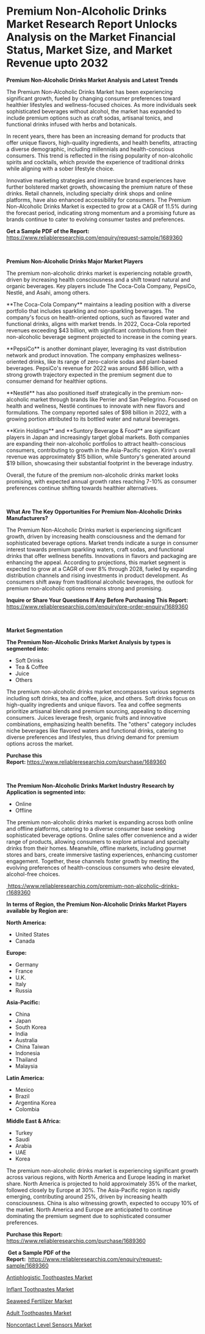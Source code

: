 <p><h1>Premium Non-Alcoholic Drinks Market Research Report Unlocks Analysis on the Market Financial Status, Market Size, and Market Revenue upto 2032</h1></p><p><strong>Premium Non-Alcoholic Drinks Market Analysis and Latest Trends</strong></p>
<p><p>The Premium Non-Alcoholic Drinks Market has been experiencing significant growth, fueled by changing consumer preferences toward healthier lifestyles and wellness-focused choices. As more individuals seek sophisticated beverages without alcohol, the market has expanded to include premium options such as craft sodas, artisanal tonics, and functional drinks infused with herbs and botanicals. </p><p>In recent years, there has been an increasing demand for products that offer unique flavors, high-quality ingredients, and health benefits, attracting a diverse demographic, including millennials and health-conscious consumers. This trend is reflected in the rising popularity of non-alcoholic spirits and cocktails, which provide the experience of traditional drinks while aligning with a sober lifestyle choice. </p><p>Innovative marketing strategies and immersive brand experiences have further bolstered market growth, showcasing the premium nature of these drinks. Retail channels, including specialty drink shops and online platforms, have also enhanced accessibility for consumers. The Premium Non-Alcoholic Drinks Market is expected to grow at a CAGR of 11.5% during the forecast period, indicating strong momentum and a promising future as brands continue to cater to evolving consumer tastes and preferences.</p></p>
<p><strong>Get a Sample PDF of the Report:&nbsp;</strong> <a href="https://www.reliableresearchiq.com/enquiry/request-sample/1689360?utm_campaign=1720&utm_medium=2&utm_source=Github&utm_content=ia&utm_term=06012025&utm_id=premium-non-alcoholic-drinks">https://www.reliableresearchiq.com/enquiry/request-sample/1689360</a></p>
<p>&nbsp;</p>
<p><strong>Premium Non-Alcoholic Drinks Major Market Players</strong></p>
<p><p>The premium non-alcoholic drinks market is experiencing notable growth, driven by increasing health consciousness and a shift toward natural and organic beverages. Key players include The Coca-Cola Company, PepsiCo, Nestlé, and Asahi, among others.</p><p>**The Coca-Cola Company** maintains a leading position with a diverse portfolio that includes sparkling and non-sparkling beverages. The company's focus on health-oriented options, such as flavored water and functional drinks, aligns with market trends. In 2022, Coca-Cola reported revenues exceeding $43 billion, with significant contributions from their non-alcoholic beverage segment projected to increase in the coming years.</p><p>**PepsiCo** is another dominant player, leveraging its vast distribution network and product innovation. The company emphasizes wellness-oriented drinks, like its range of zero-calorie sodas and plant-based beverages. PepsiCo's revenue for 2022 was around $86 billion, with a strong growth trajectory expected in the premium segment due to consumer demand for healthier options.</p><p>**Nestlé** has also positioned itself strategically in the premium non-alcoholic market through brands like Perrier and San Pellegrino. Focused on health and wellness, Nestlé continues to innovate with new flavors and formulations. The company reported sales of $98 billion in 2022, with a growing portion attributed to its bottled water and natural beverages.</p><p>**Kirin Holdings** and **Suntory Beverage & Food** are significant players in Japan and increasingly target global markets. Both companies are expanding their non-alcoholic portfolios to attract health-conscious consumers, contributing to growth in the Asia-Pacific region. Kirin's overall revenue was approximately $15 billion, while Suntory's generated around $19 billion, showcasing their substantial footprint in the beverage industry.</p><p>Overall, the future of the premium non-alcoholic drinks market looks promising, with expected annual growth rates reaching 7-10% as consumer preferences continue shifting towards healthier alternatives.</p></p>
<p>&nbsp;</p>
<p><strong>What Are The Key Opportunities For Premium Non-Alcoholic Drinks Manufacturers?</strong></p>
<p><p>The Premium Non-Alcoholic Drinks market is experiencing significant growth, driven by increasing health consciousness and the demand for sophisticated beverage options. Market trends indicate a surge in consumer interest towards premium sparkling waters, craft sodas, and functional drinks that offer wellness benefits. Innovations in flavors and packaging are enhancing the appeal. According to projections, this market segment is expected to grow at a CAGR of over 8% through 2028, fueled by expanding distribution channels and rising investments in product development. As consumers shift away from traditional alcoholic beverages, the outlook for premium non-alcoholic options remains strong and promising.</p></p>
<p><strong>Inquire or Share Your Questions If Any Before Purchasing This Report:</strong> <a href="https://www.reliableresearchiq.com/enquiry/pre-order-enquiry/1689360?utm_campaign=1720&utm_medium=2&utm_source=Github&utm_content=ia&utm_term=06012025&utm_id=premium-non-alcoholic-drinks">https://www.reliableresearchiq.com/enquiry/pre-order-enquiry/1689360</a></p>
<p>&nbsp;</p>
<p><strong>Market Segmentation</strong></p>
<p><strong>The Premium Non-Alcoholic Drinks Market Analysis by types is segmented into:</strong></p>
<p><ul><li>Soft Drinks</li><li>Tea & Coffee</li><li>Juice</li><li>Others</li></ul></p>
<p><p>The premium non-alcoholic drinks market encompasses various segments including soft drinks, tea and coffee, juice, and others. Soft drinks focus on high-quality ingredients and unique flavors. Tea and coffee segments prioritize artisanal blends and premium sourcing, appealing to discerning consumers. Juices leverage fresh, organic fruits and innovative combinations, emphasizing health benefits. The "others" category includes niche beverages like flavored waters and functional drinks, catering to diverse preferences and lifestyles, thus driving demand for premium options across the market.</p></p>
<p><strong>Purchase this Report:&nbsp;</strong><a href="https://www.reliableresearchiq.com/purchase/1689360?utm_campaign=1720&utm_medium=2&utm_source=Github&utm_content=ia&utm_term=06012025&utm_id=premium-non-alcoholic-drinks">https://www.reliableresearchiq.com/purchase/1689360</a></p>
<p>&nbsp;</p>
<p><strong>The Premium Non-Alcoholic Drinks Market Industry Research by Application is segmented into:</strong></p>
<p><ul><li>Online</li><li>Offline</li></ul></p>
<p><p>The premium non-alcoholic drinks market is expanding across both online and offline platforms, catering to a diverse consumer base seeking sophisticated beverage options. Online sales offer convenience and a wider range of products, allowing consumers to explore artisanal and specialty drinks from their homes. Meanwhile, offline markets, including gourmet stores and bars, create immersive tasting experiences, enhancing customer engagement. Together, these channels foster growth by meeting the evolving preferences of health-conscious consumers who desire elevated, alcohol-free choices.</p></p>
<p><a href="https://www.reliableresearchiq.com/premium-non-alcoholic-drinks-r1689360?utm_campaign=1720&utm_medium=2&utm_source=Github&utm_content=ia&utm_term=06012025&utm_id=premium-non-alcoholic-drinks">&nbsp;https://www.reliableresearchiq.com/premium-non-alcoholic-drinks-r1689360</a></p>
<p><strong>In terms of Region, the Premium Non-Alcoholic Drinks Market Players available by Region are:</strong></p>
<p>
    <p> <strong> North America: </strong>
        <ul>
            <li>United States</li>
            <li>Canada</li>
        </ul>
        </p> 
    <p> <strong> Europe: </strong>
        <ul>
            <li>Germany</li>
            <li>France</li>
            <li>U.K.</li>
            <li>Italy</li>
            <li>Russia</li>
        </ul>
        </p> 
    <p> <strong> Asia-Pacific: </strong>
        <ul>
            <li>China</li>
            <li>Japan</li>
            <li>South Korea</li>
            <li>India</li>
            <li>Australia</li>
            <li>China Taiwan</li>
            <li>Indonesia</li>
            <li>Thailand</li>
            <li>Malaysia</li>
        </ul>
        </p> 
    <p> <strong> Latin America: </strong>
        <ul>
            <li>Mexico</li>
            <li>Brazil</li>
            <li>Argentina Korea</li>
            <li>Colombia</li>
        </ul>
        </p> 
    <p> <strong> Middle East & Africa: </strong>
        <ul>
            <li>Turkey</li>
            <li>Saudi</li>
            <li>Arabia</li>
            <li>UAE</li>
            <li>Korea</li>
        </ul>
    </p>
    </p>
<p><p>The premium non-alcoholic drinks market is experiencing significant growth across various regions, with North America and Europe leading in market share. North America is projected to hold approximately 35% of the market, followed closely by Europe at 30%. The Asia-Pacific region is rapidly emerging, contributing around 25%, driven by increasing health consciousness. China is also witnessing growth, expected to occupy 10% of the market. North America and Europe are anticipated to continue dominating the premium segment due to sophisticated consumer preferences.</p></p>
<p><strong>Purchase this Report: </strong><a href="https://www.reliableresearchiq.com/purchase/1689360?utm_campaign=1720&utm_medium=2&utm_source=Github&utm_content=ia&utm_term=06012025&utm_id=premium-non-alcoholic-drinks">https://www.reliableresearchiq.com/purchase/1689360</a></p>
<p>&nbsp;<strong>Get a Sample PDF of the Report:&nbsp;&nbsp;</strong><a href="https://www.reliableresearchiq.com/enquiry/request-sample/1689360?utm_campaign=1720&utm_medium=2&utm_source=Github&utm_content=ia&utm_term=06012025&utm_id=premium-non-alcoholic-drinks">https://www.reliableresearchiq.com/enquiry/request-sample/1689360</a></p>
<p><strong></strong></p>
<p><p><a href="https://www.linkedin.com/pulse/antiphlogistic-toothpastes-market-insights-provide-historical-flohc?utm_campaign=1720&utm_medium=2&utm_source=Github&utm_content=ia&utm_term=06012025&utm_id=premium-non-alcoholic-drinks">Antiphlogistic Toothpastes Market</a></p><p><a href="https://www.linkedin.com/pulse/comprehending-rapid-growth-global-inflant-toothpastes-market-xpwmf?utm_campaign=1720&utm_medium=2&utm_source=Github&utm_content=ia&utm_term=06012025&utm_id=premium-non-alcoholic-drinks">Inflant Toothpastes Market</a></p><p><a href="https://github.com/mookiesville/Market-Research-Report-List-1/blob/main/seaweed-fertilizer-market.md?utm_campaign=1720&utm_medium=2&utm_source=Github&utm_content=ia&utm_term=06012025&utm_id=premium-non-alcoholic-drinks">Seaweed Fertilizer Market</a></p><p><a href="https://www.linkedin.com/pulse/foreign-market-opportunities-dynamics-analysis-adult-toothpastes-mi0xc?utm_campaign=1720&utm_medium=2&utm_source=Github&utm_content=ia&utm_term=06012025&utm_id=premium-non-alcoholic-drinks">Adult Toothpastes Market</a></p><p><a href="https://www.linkedin.com/pulse/acomprehensive-analysis-onthe-sizedynamicsand-expected-development-uymxc?utm_campaign=1720&utm_medium=2&utm_source=Github&utm_content=ia&utm_term=06012025&utm_id=premium-non-alcoholic-drinks">Noncontact Level Sensors Market</a></p></p>